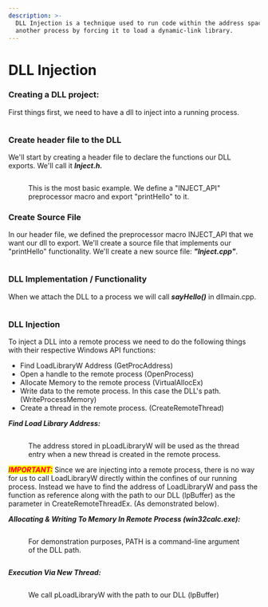 ```yaml
---
description: >-
  DLL Injection is a technique used to run code within the address space of
  another process by forcing it to load a dynamic-link library.
---
```


# DLL Injection

### Creating a DLL project:

First things first, we need to have a dll to inject into a running process.

<figure><img src="../../../.gitbook/assets/Screenshot 2023-09-17 135411.png" alt=""><figcaption></figcaption></figure>

### Create header file to the DLL

We'll start by creating a header file to declare the functions our DLL exports. We'll call it _**Inject.h.**_

<figure><img src="../../../.gitbook/assets/Screenshot 2023-09-17 140724.png" alt=""><figcaption><p>This is the most basic example. We define a "INJECT_API" preprocessor macro and export "printHello" to it.</p></figcaption></figure>

### Create Source File

In our header file, we defined the preprocessor macro INJECT\_API that we want our dll to export. We'll create a source file that implements our "printHello" functionality. We'll create a new source file: _**"Inject.cpp"**_.

<figure><img src="../../../.gitbook/assets/Screenshot 2023-09-17 162539.png" alt=""><figcaption></figcaption></figure>

### DLL Implementation / Functionality

When we attach the DLL to a process we will call _**sayHello()**_ in dllmain.cpp.

<figure><img src="../../../.gitbook/assets/Screenshot 2023-09-17 162706.png" alt=""><figcaption></figcaption></figure>

### DLL Injection

To inject a DLL into a remote process we need to do the following things with their respective Windows API functions:

* Find LoadLibraryW Address (GetProcAddress)
* Open a handle to the remote process (OpenProcess)
* Allocate Memory to the remote process (VirtualAllocEx)
* Write data to the remote process. In this case the DLL's path. (WriteProcessMemory)
* Create a thread in the remote process. (CreateRemoteThread)



_**Find Load Library Address:**_

<figure><img src="../../../.gitbook/assets/Screenshot 2023-09-17 150928.png" alt=""><figcaption><p>The address stored in pLoadLibraryW will be used as the thread entry when a new thread is created in the remote process.</p></figcaption></figure>



_<mark style="color:red;">**IMPORTANT:**</mark>_ Since we are injecting into a remote process, there is no way for us to call LoadLibraryW directly within the confines of our running process. Instead we have to find the address of LoadLibraryW and pass the function as reference along with the path to our DLL (lpBuffer) as the parameter in CreateRemoteThreadEx. (As demonstrated below).



_**Allocating & Writing To Memory In Remote Process (win32calc.exe):**_

<figure><img src="../../../.gitbook/assets/Screenshot 2023-09-17 153523.png" alt=""><figcaption><p>For demonstration purposes, PATH is a command-line argument of the DLL path.</p></figcaption></figure>

<figure><img src="../../../.gitbook/assets/Screenshot 2023-09-17 153326.png" alt=""><figcaption></figcaption></figure>

_**Execution Via New Thread:**_

<figure><img src="../../../.gitbook/assets/Screenshot 2023-09-17 163017.png" alt=""><figcaption><p>We call pLoadLibraryW with the path to our DLL (lpBuffer)</p></figcaption></figure>
